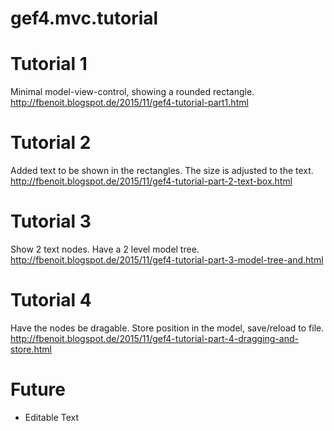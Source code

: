 # gef4.mvc.tutorial

Tutorial 1
==========

Minimal model-view-control, showing a rounded rectangle.
http://fbenoit.blogspot.de/2015/11/gef4-tutorial-part1.html

Tutorial 2
==========

Added text to be shown in the rectangles. The size is adjusted to the text.
http://fbenoit.blogspot.de/2015/11/gef4-tutorial-part-2-text-box.html

Tutorial 3
==========

Show 2 text nodes. Have a 2 level model tree.
http://fbenoit.blogspot.de/2015/11/gef4-tutorial-part-3-model-tree-and.html

Tutorial 4
==========

Have the nodes be dragable. Store position in the model, save/reload to file.
http://fbenoit.blogspot.de/2015/11/gef4-tutorial-part-4-dragging-and-store.html

Future
==========

 - Editable Text
 






